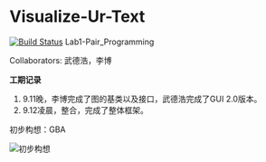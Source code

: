 # Visualize-Ur-Text
[![Build Status](https://travis-ci.org/Luodian/VisualizeUrText.svg?branch=Lab6-Black-Boxing)](https://travis-ci.org/Luodian/VisualizeUrText)
Lab1-Pair_Programming

Collaborators: 武德浩，李博

**工期记录**

1. 9.11晚，李博完成了图的基类以及接口，武德浩完成了GUI 2.0版本。
2. 9.12凌晨，整合，完成了整体框架。

初步构想：GBA

![初步构想](http://opmza2br0.bkt.clouddn.com/17-9-11/59871188.jpg)

